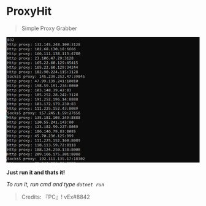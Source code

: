 # ProxyHit


> Simple Proxy Grabber

![Preview](https://github.com/vex1ys/ProxyHit/blob/main/hgf.PNG)

**Just run it and thats it!**

*To run it, run cmd and type `dotnet run`*

> Credits: 『PC』! vEx#8842 
